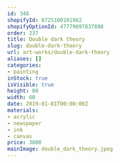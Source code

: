 ```yaml
---
id: 348
shopifyId: 8725100101962
shopifyOptionId: 47779097837898
order: 237
title: Double dark theory
slug: double-dark-theory
url: art-works/double-dark-theory
aliases: []
categories:
- painting
inStock: true
isVisible: true
height: 80
width: 60
date: 2019-01-01T00:00:00Z
materials:
- acrylic
- newspaper
- ink
- canvas
price: 3800
mainImage: double_dark_theory.jpeg
---
```

